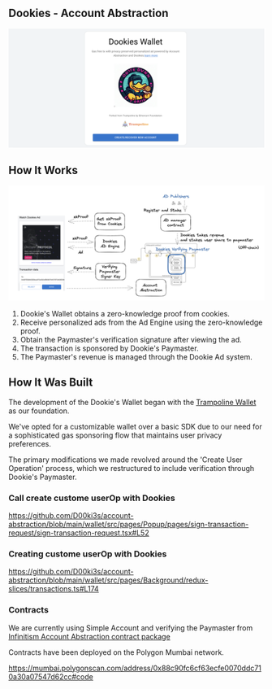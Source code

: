 ## Dookies - Account Abstraction

![key](./docs/key.png)

## How It Works

![how-it-works](./docs/how-it-works.png)

1. Dookie's Wallet obtains a zero-knowledge proof from cookies.
2. Receive personalized ads from the Ad Engine using the zero-knowledge proof.
3. Obtain the Paymaster's verification signature after viewing the ad.
4. The transaction is sponsored by Dookie's Paymaster.
5. The Paymaster's revenue is managed through the Dookie Ad system.

## How It Was Built

The development of the Dookie's Wallet began with the [Trampoline Wallet](https://github.com/eth-infinitism/trampoline) as our foundation.

We've opted for a customizable wallet over a basic SDK due to our need for a sophisticated gas sponsoring flow that maintains user privacy preferences.

The primary modifications we made revolved around the 'Create User Operation' process, which we restructured to include verification through Dookie's Paymaster.

### Call create custome userOp with Dookies

https://github.com/D00ki3s/account-abstraction/blob/main/wallet/src/pages/Popup/pages/sign-transaction-request/sign-transaction-request.tsx#L52

### Creating custome userOp with Dookies

https://github.com/D00ki3s/account-abstraction/blob/main/wallet/src/pages/Background/redux-slices/transactions.ts#L174

### Contracts

We are currently using Simple Account and verifying the Paymaster from [Infinitism Account Abstraction contract package](https://github.com/eth-infinitism/account-abstraction)

Contracts have been deployed on the Polygon Mumbai network.

https://mumbai.polygonscan.com/address/0x88c90fc6cf63ecfe0070ddc710a30a07547d62cc#code
